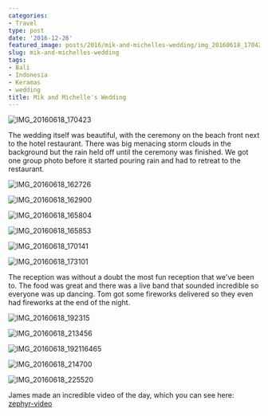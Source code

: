 ```yaml
---
categories:
- Travel
type: post
date: '2016-12-26'
featured_image: posts/2016/mik-and-michelles-wedding/img_20160618_170423.jpg
slug: mik-and-michelles-wedding
tags:
- Bali
- Indonesia
- Keramas
- wedding
title: Mik and Michelle's Wedding
---
```


![IMG_20160618_170423](img_20160618_170423.jpg)

The wedding itself was beautiful, with the ceremony on the beach front next to the hotel restaurant. There was big menacing storm clouds in the background but the rain held off until the ceremony was finished. We got one group photo before it started pouring rain and had to retreat to the restaurant.

![IMG_20160618_162726](img_20160618_162726.jpg "Groomsmen")

![IMG_20160618_162900](img_20160618_162900.jpg)

![IMG_20160618_165804](img_20160618_165804.jpg)

![IMG_20160618_165853](img_20160618_165853.jpg)

![IMG_20160618_170141](img_20160618_170141.jpg)

![IMG_20160618_173101](img_20160618_173101.jpg)

The reception was without a doubt the most fun reception that we've been to. The food was great and there was a live band that sounded incredible so everyone was up dancing. Tom got some fireworks delivered so they even had fireworks at the end of the night.

![IMG_20160618_192315](img_20160618_192315.jpg)

![IMG_20160618_213456](img_20160618_213456.jpg)

![IMG_20160618_192116465](img_20160618_192116465.jpg)

![IMG_20160618_214700](img_20160618_214700.jpg)

![IMG_20160618_225520](img_20160618_225520.jpg)

James made an incredible video of the day, which you can see here:
[zephyr-video](http://www.zephyr-video.com/#!Michelle-Mik-Bali-Wedding-Film/c1zu8/)